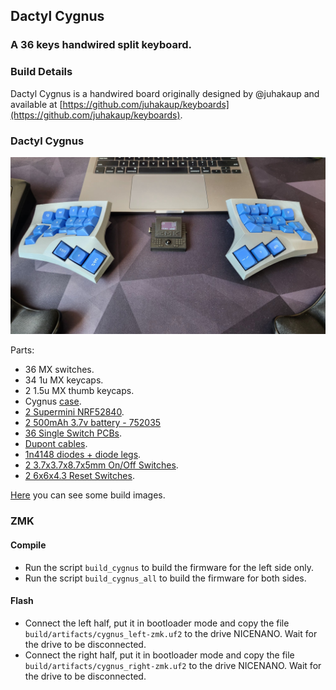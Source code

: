 ## Dactyl Cygnus
### A 36 keys handwired split keyboard.

### Build Details

Dactyl Cygnus is a handwired board originally designed by @juhakaup and available at [https://github.com/juhakaup/keyboards](https://github.com/juhakaup/keyboards).

### Dactyl Cygnus
![img](../../../../../../../img/cygnus/cygnus.jpeg)

Parts:
- 36 MX switches.
- 34 1u MX keycaps.
- 2 1.5u MX thumb keycaps.
- Cygnus [case](https://github.com/juhakaup/keyboards/tree/main/Cygnus%20v1.0/stl).
- [2 Supermini NRF52840](https://www.aliexpress.com/item/1005006035267231.html).
- [2 500mAh 3.7v battery - 752035](https://www.aliexpress.com/item/1005005984848543.html)
- [36 Single Switch PCBs](https://keycapsss.com/keyboard-parts/pcbs/173/mxledbit-single-switch-pcb-mx-choc-hot-swap-socket).
- [Dupont cables](https://aliexpress.com/item/1005004155181609.html).
- [1n4148 diodes + diode legs](https://aliexpress.com/item/1005003540554760.html).
- [2 3.7x3.7x8.7x5mm On/Off Switches](https://www.aliexpress.com/item/1005003938856402.html).
- [2 6x6x4.3 Reset Switches](https://www.aliexpress.com/item/1005004159746274.html).

[Here](../../../../../../../docs/builds/cygnus.md) you can see some build images.

### ZMK

#### Compile

- Run the script `build_cygnus` to build the firmware for the left side only.
- Run the script `build_cygnus_all` to build the firmware for both sides.

#### Flash

- Connect the left half, put it in bootloader mode and copy the file `build/artifacts/cygnus_left-zmk.uf2` to the drive NICENANO. Wait for the drive to be disconnected.
- Connect the right half, put it in bootloader mode and copy the file `build/artifacts/cygnus_right-zmk.uf2` to the drive NICENANO. Wait for the drive to be disconnected.